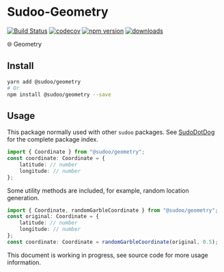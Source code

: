 # Sudoo-Geometry

[![Build Status](https://travis-ci.com/SudoDotDog/Sudoo-Geometry.svg?branch=master)](https://travis-ci.com/SudoDotDog/Sudoo-Geometry)
[![codecov](https://codecov.io/gh/SudoDotDog/Sudoo-Geometry/branch/master/graph/badge.svg)](https://codecov.io/gh/SudoDotDog/Sudoo-Geometry)
[![npm version](https://badge.fury.io/js/%40sudoo%2Fgeometry.svg)](https://www.npmjs.com/package/@sudoo/geometry)
[![downloads](https://img.shields.io/npm/dm/@sudoo/geometry.svg)](https://www.npmjs.com/package/@sudoo/geometry)

:globe_with_meridians: Geometry

## Install

```sh
yarn add @sudoo/geometry
# Or
npm install @sudoo/geometry --save
```

## Usage

This package normally used with other `sudoo` packages. See [SudoDotDog](//sudo.dog) for the complete package index.

```ts
import { Coordinate } from "@sudoo/geometry";
const coordinate: Coordinate = {
    latitude: // number
    longitude: // number
};
```

Some utility methods are included, for example, random location generation.

```ts
import { Coordinate, randomGarbleCoordinate } from "@sudoo/geometry";
const original: Coordinate = {
    latitude: // number
    longitude: // number
};
const coordinate: Coordinate = randomGarbleCoordinate(original, 0.5);
```

This document is working in progress, see source code for more usage information.
